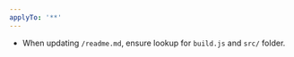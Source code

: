 ```yaml
---
applyTo: '**'
---
```


- When updating `/readme.md`, ensure lookup for `build.js` and `src/` folder.